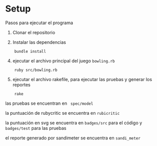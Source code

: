 # Setup

Pasos para ejecutar el programa

1. Clonar el repositorio

2. Instalar las dependencias
```
    bundle install
```
4. ejecutar el archivo principal del juego ```bowling.rb```
```
    ruby src/bowling.rb
```
5. ejecutar el archivo rakefile, para ejecutar las pruebas y generar los reportes
```
    rake
```
las pruebas se encuentran en ``` spec/model```

la puntuación de rubycritic se encuentra en ```rubicritic```

la puntuación en svg se encuentra en ```badges/src``` para el código y ```badges/test``` para las pruebas

el reporte generado por sandimeter se encuentra en ```sandi_meter```